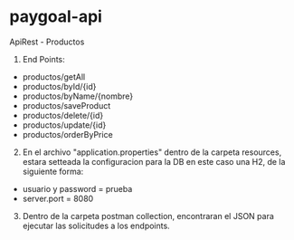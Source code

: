 # paygoal-api

ApiRest - Productos

1) End Points:

* productos/getAll
* productos/byId/{id}
* productos/byName/{nombre}
* productos/saveProduct
* productos/delete/{id}
* productos/update/{id}
* productos/orderByPrice

2) En el archivo "application.properties" dentro de la carpeta resources, estara setteada la configuracion para la DB
   en este caso una H2, de la siguiente forma:
* usuario y password = prueba
* server.port = 8080

3) Dentro de la carpeta postman collection, encontraran el JSON para ejecutar las solicitudes a los endpoints.
